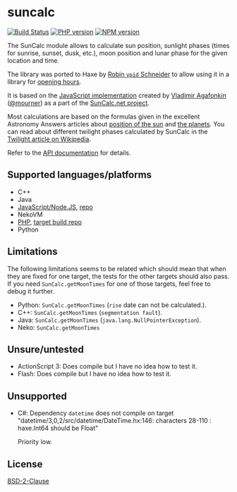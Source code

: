 
# suncalc

<!-- This file was generated by scripts/template. Do not edit this file directly but
     instead have a look at: metainfo.json, templates/README.md.j2. -->

[![Build Status](https://travis-ci.org/ypid/suncalc.svg?branch=master)](https://travis-ci.org/ypid/suncalc)
[![PHP version](https://badge.fury.io/ph/ypid%2Fsuncalc.svg)](https://packagist.org/packages/ypid/suncalc)
[![NPM version](https://badge.fury.io/js/suncalc.svg)](https://www.npmjs.org/package/suncalc)


The SunCalc module allows to calculate sun position,
sunlight phases (times for sunrise, sunset, dusk, etc.),
moon position and lunar phase for the given location and time.

The library was ported to Haxe by [Robin `ypid` Schneider](https://github.com/ypid) to allow using it in a library for [opening hours](https://github.com/opening-hours/opening_hours.js/issues/136).

It is based on the [JavaScript implementation](https://github.com/mourner/suncalc)
created by [Vladimir Agafonkin](http://agafonkin.com/en) ([@mourner](https://github.com/mourner))
as a part of the [SunCalc.net project](http://suncalc.net).

Most calculations are based on the formulas given in the excellent Astronomy Answers articles
about [position of the sun](http://aa.quae.nl/en/reken/zonpositie.html)
and [the planets](http://aa.quae.nl/en/reken/hemelpositie.html).
You can read about different twilight phases calculated by SunCalc
in the [Twilight article on Wikipedia](https://en.wikipedia.org/wiki/Twilight).

Refer to the [API documentation](https://ypid.github.io/suncalc/suncalc/SunCalc.html) for details.

## Supported languages/platforms

* C++
* Java
* [JavaScript/Node.JS](https://www.npmjs.org/package/suncalc), [repo](https://github.com/mourner/suncalc)
* NekoVM
* [PHP](https://packagist.org/packages/ypid/suncalc), [target build repo](https://github.com/ypid/suncalc-php)
* Python

## Limitations

The following limitations seems to be related which should mean that when they are fixed for one target, the tests for the other targets should also pass. If you need `SunCalc.getMoonTimes` for one of those targets, feel free to debug it further.

* Python: `SunCalc.getMoonTimes` (`rise` date can not be calculated.).
* C++: `SunCalc.getMoonTimes` (`segmentation fault`).
* Java: `SunCalc.getMoonTimes` (`java.lang.NullPointerException`).
* Neko: `SunCalc.getMoonTimes`

## Unsure/untested

* ActionScript 3: Does compile but I have no idea how to test it.
* Flash: Does compile but I have no idea how to test it.

## Unsupported

* C#: Dependency `datetime` does not compile on target "datetime/3,0,2/src/datetime/DateTime.hx:146: characters 28-110 : haxe.Int64 should be Float"

  Priority low.

## License

[BSD-2-Clause](https://tldrlegal.com/license/bsd-2-clause-license-%28freebsd%29)
